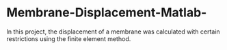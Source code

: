 # Membrane-Displacement-Matlab-
In this project, the displacement of a membrane was calculated with certain restrictions using the finite element method.
